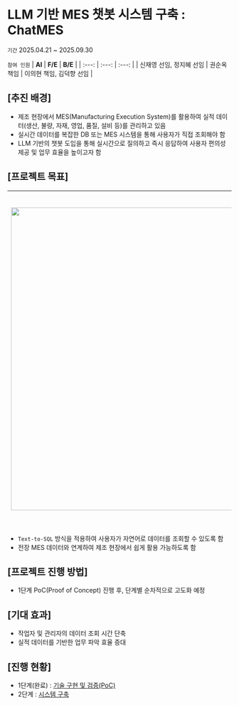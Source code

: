# LLM 기반 MES 챗봇 시스템 구축 : ChatMES

`기간` 2025.04.21 ~ 2025.09.30

`참여 인원` 
| **AI** | **F/E** | **B/E**  | 
| :---: | :---: | :---: | 
| 신재영 선임, 정지혜 선임 | 권순옥 책임 | 이의현 책임, 김덕향 선임 | 

## [추진 배경]
- 제조 현장에서 MES(Manufacturing Execution System)를 활용하여 실적 데이터(생산, 불량, 자재, 영업, 품질, 설비 등)를 관리하고 있음
- 실시간 데이터를 복잡한 DB 또는 MES 시스템을 통해 사용자가 직접 조회해야 함
- LLM 기반의 챗봇 도입을 통해 실시간으로 질의하고 즉시 응답하여 사용자 편의성 제공 및 업무 효율을 높이고자 함

## [프로젝트 목표]
<img width="1295" height="681" alt="image" src="https://github.com/user-attachments/assets/d6bf8f98-443f-4aed-abc7-62479049d8db" /> | <img width="1132" height="747" alt="image" src="https://github.com/user-attachments/assets/d612ea37-187e-4311-b04a-fd03557a37a6" />
---|---|
- `Text-to-SQL` 방식을 적용하여 사용자가 자연어로 데이터를 조회할 수 있도록 함
- 전장 MES 데이터와 연계하여 제조 현장에서 쉽게 활용 가능하도록 함

## [프로젝트 진행 방법]
- 1단계 PoC(Proof of Concept) 진행 후, 단계별 순차적으로 고도화 예정

## [기대 효과]
- 작업자 및 관리자의 데이터 조회 시간 단축
- 실적 데이터를 기반한 업무 파악 효율 증대

## [진행 현황]
- 1단계(완료) : [기술 구현 및 검증(PoC)](https://github.com/MES-Chatbot/MES_LLM)
- 2단계 : [시스템 구축](https://github.com/MES-Chatbot/MES_SYSTEM)
